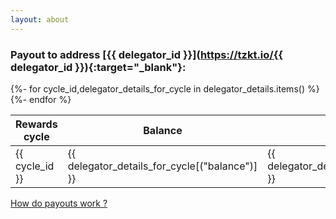 ```yaml
---
layout: about
---
```

### Payout to address [{{ delegator_id }}](https://tzkt.io/{{ delegator_id }}){:target="_blank"}:
<style>
table.nested_table {
border-collapse: collapse;
margin-bottom: 0px;
border: 0px;
}
table td.nested_td {
border: 0px;
text-align: right;
margin-bottom: 1px;
padding: 0px 15px;
}
table td.nested_td_2 {
border: 0px;
text-align: right;
margin-bottom: 10px;
padding: 10px 15px;
}

</style>
<script src="https://ajax.googleapis.com/ajax/libs/jquery/3.4.1/jquery.min.js"></script>
<script>
function expand_details(cycle_id) 
{   
    if ($("#caret_"+cycle_id).hasClass("fa-caret-right")){
        $(".row_details").hide();
        $(".cycle_arrow").removeClass("fa-caret-down").addClass("fa-caret-right");
        $("#row_details_"+cycle_id).show();
        $("#caret_"+cycle_id).removeClass("fa-caret-right").addClass("fa-caret-down");
    }
    else {
        $("#row_details_"+cycle_id).hide();
        $("#caret_"+cycle_id).removeClass("fa-caret-down").addClass("fa-caret-right");
    }    
}
function expand_row(cycle_id) 
{   
    if ($("#caret_"+cycle_id).hasClass("fa-caret-right")){
        $(".row_details").hide();
        $(".cycle_arrow").removeClass("fa-caret-down").addClass("fa-caret-right");
        $("#row_details_"+cycle_id).show();
        $("#caret_"+cycle_id).removeClass("fa-caret-right").addClass("fa-caret-down");
    }
    else {
        $("#row_details_"+cycle_id).hide();
        $("#caret_"+cycle_id).removeClass("fa-caret-down").addClass("fa-caret-right");
    }    
}
function expand_details_hyperlink(cycle_id) 
{   
    if ($("#caret_"+cycle_id).hasClass("fa-caret-right")){
        $("#row_details_"+cycle_id).show();
        $("#caret_"+cycle_id).removeClass("fa-caret-right").addClass("fa-caret-down");
    }
    else {
        $("#row_details_"+cycle_id).hide();
        $("#caret_"+cycle_id).removeClass("fa-caret-down").addClass("fa-caret-right");
    }    
}
</script>

<table class="{{tableclass}}" id="delegators">
    <thead>
           <th>Rewards cycle</th>
           <th>Balance</th>
           <th>Payout Amount</th>
           <th>Details</th>
    </thead>
    <tbody>
        {%- for cycle_id,delegator_details_for_cycle in delegator_details.items() %}
           <tr name="{{cycle_id}}" onclick="expand_row({{cycle_id}})">
                <td>{{ cycle_id }}</td>
                <td>{{ delegator_details_for_cycle[("balance")] }}</td>        
                <td>{{ delegator_details_for_cycle[("payoutAmount")] }}</td> 
                <td>
					<label for="details">View details</label>
                    <i id="caret_{{cycle_id}}" class="fa fa-caret-right cycle_arrow"></i>
				</td>
           </tr>
           <tr id="row_details_{{cycle_id}}" class="row_details" style="display:none">
                <td class="delegator_details" colspan="4">
                    <table class="nested_table" >
                            <tr>
                                <td class="nested_td">Estimated reward for cycle {{ cycle_id }}: </td> 
                                <td class="nested_td">{{ delegator_details_for_cycle[("estimatedRewards")] }}</td>
                            </tr>
                            {% if delegator_details_for_cycle[("payoutWithheldDebt")] %}
                            <tr>
                                <td class="nested_td">Debt amount withheld for cycle 
                                <a onclick="expand_details_hyperlink({{ delegator_details_for_cycle[("withheldDebtForCycle")] }})" href='#{{ delegator_details_for_cycle[("withheldDebtForCycle")] }}'>{{ delegator_details_for_cycle[("withheldDebtForCycle")] }}</a>:</td>
                                <td class="nested_td">{{ delegator_details_for_cycle[("payoutWithheldDebt")] }}</td> 
                            </tr>
                            {% endif %}
                            <tr>
                                <td class="nested_td">Total amount paid in cycle {{ delegator_details_for_cycle [("paid_in_cycle")] }}:</td>
                                <td class="nested_td">{{delegator_details_for_cycle[("payoutAmount")] }}</td> 
                            </tr>
                                {% if delegator_details_for_cycle[("payoutOperationHash")] %}
                             <tr>
                                <td class="nested_td">Payment transaction on Tezos chain:</td>
                                <td class="nested_td"><a href="https://tzkt.io/{{ delegator_details_for_cycle[("payoutOperationHash")] }}" title="{{ delegator_details_for_cycle[("payoutOperationHash")] }}" target="_blank">{{ delegator_details_for_cycle[("payoutOperationHash")][:10] }}..</a></td>
                            </tr>
                            {% endif %}
                            <tr><td class="nested_td_2"></td></tr>
                            {% if not delegator_details_for_cycle[("finalRewards")]%}
                            <tr>
                                <td class="nested_td">Final rewards for cycle {{ cycle_id }}:</td>
                                <td class="nested_td">Pending</td> 
                            </tr>
                            {% else %}
                            <tr>
                                <td class="nested_td">Final rewards for cycle {{ cycle_id }}:</td>
                                <td class="nested_td">{{ delegator_details_for_cycle[("finalRewards")] }}</td> 
                            </tr>
                            {% endif %}
                            {% if delegator_details_for_cycle[("estimatedDifference")] %}
                            <tr>
                                <td class="nested_td">Amount overpaid for cycle {{ cycle_id }}:</td>
                                <td class="nested_td">{{ delegator_details_for_cycle[("estimatedDifference")] }}</td> 
                            </tr>
                            {% endif %}
                    </table>
                </td>
            </tr>
        {%- endfor %}
    </tbody>
</table>

[How do payouts work ?](https://hodl.farm/faq.html#how-do-payouts-work-)

